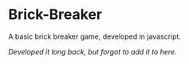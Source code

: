 # Brick-Breaker

A basic brick breaker game, developed in javascript.   <br /> 


_Developed it long back, but forgot to add it to here._
